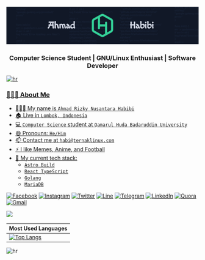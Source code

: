 [![Habibi's banner](./assets/banner.png)](https://habibi2004.pages.dev/)

<h3 align="center">Computer Science Student <a href="/">|</a> GNU/Linux Enthusiast <a href="/">|</a> Software Developer <a href="/"></h3>

![hr](https://user-images.githubusercontent.com/39755201/159233055-3bd55a37-7284-46ad-b759-5ab0c13b3828.png)

### 👨🏻‍💻 About Me

-  👨🏻‍💼 My name is `Ahmad Rizky Nusantara Habibi`
-  🏠 Live in `Lombok, Indonesia`
-  💻 `Computer Science` student at `Qamarul Huda Badaruddin University`
-  😄 Pronouns: `He/Him`
-  📫 Contact me at `habi@ternaklinux.com`
-  ⚡ I like Memes, Anime, and Football
-  🌟 My current tech stack:
    - `Astro Build`
    - `React TypeScript`
    - `Golang`
    - `MariaDB`


[![Facebook](https://img.shields.io/badge/Facebook-%231877F2.svg?style=for-the-badge&logo=Facebook&logoColor=white)](https://www.facebook.com/ahmad.habibi7159)
[![Instagram](https://img.shields.io/badge/-Instagram-%23E4405F.svg?style=for-the-badge&logo=Instagram&logoColor=white)](https://www.instagram.com/ahmadhabibi14_)
[![Twitter](https://img.shields.io/badge/Twitter-%231DA1F2.svg?style=for-the-badge&logo=Twitter&logoColor=white)](https://twitter.com/ahmadh4bibi14)
[![Line](https://img.shields.io/badge/Line-00C300?style=for-the-badge&logo=line&logoColor=white)](https://line.me/ti/p/~ahmadhabibi14_)
[![Telegram](https://img.shields.io/badge/Telegram-DEDEDE?style=for-the-badge&logo=telegram&logoColor=blue)](https://t.me/ahmadhabibi14)
[![LinkedIn](https://img.shields.io/badge/linkedin-%230077B5.svg?style=for-the-badge&logo=linkedin&logoColor=white)](https://www.linkedin.com/in/ahmadhabibi14)
[![Quora](https://img.shields.io/badge/Quora-%23B92B27.svg?style=for-the-badge&logo=Quora&logoColor=white)](https://www.quora.com/profile/Ahmad-Habibi-14-1)
[![Gmail](https://img.shields.io/badge/Gmail-D14836?style=for-the-badge&logo=gmail&logoColor=white)](mailto:habi@ternaklinux.com)

<img src="https://user-images.githubusercontent.com/73097560/115834477-dbab4500-a447-11eb-908a-139a6edaec5c.gif">

| Most Used Languages |
| --- |
| [![Top Langs](https://github-readme-stats.vercel.app/api/top-langs/?username=ahmadhabibi14&theme=gotham&langs_count=10&hide_progress=true)](https://github.com/anuraghazra/github-readme-stats) |

![hr](https://user-images.githubusercontent.com/39755201/159233055-3bd55a37-7284-46ad-b759-5ab0c13b3828.png)
